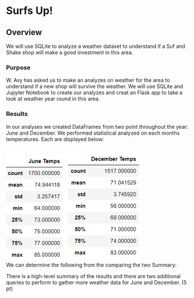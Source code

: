 # Surfs Up!
## Overview 
We will use SQLite to analyze a weather dataset to understand if a Suf and Shake shop will make a good investment in this area.
### Purpose
W. Avy has asked us to make an analyzes on weather for the area to understand if a new shop will survive the weather. We will use SQLite and Jupyter Notebook to create our analyzes and creat an Flask app to take a look at weather year round in this area.
### Results
In our analyses we created DataFrames from two point throughout the year: June and December. We performed statistical analyzed on each months temperatures. Each are displayed below:<br>
<br>
![June_temp](June_temps.png)                       ![December_temp](December_temps.png)
<br>
We can determine the following from the comparing the two
Summary:

There is a high-level summary of the results and there are two additional queries to perform to gather more weather data for June and December. (5 pt)
